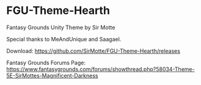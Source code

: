 # FGU-Theme-Hearth
Fantasy Grounds Unity Theme by Sir Motte

Special thanks to MeAndUnique and Saagael.

Download:
https://github.com/SirMotte/FGU-Theme-Hearth/releases

Fantasy Grounds Forums Page:
https://www.fantasygrounds.com/forums/showthread.php?58034-Theme-5E-SirMottes-Magnificent-Darkness
